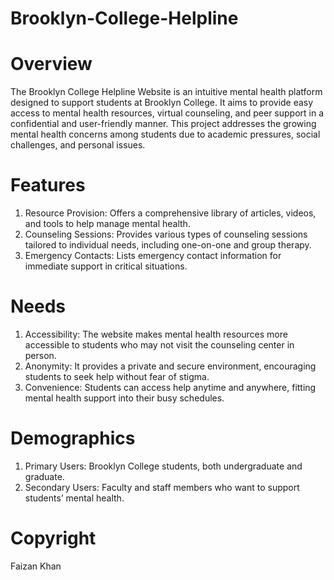 # Brooklyn-College-Helpline

# Overview

The Brooklyn College Helpline Website is an intuitive mental health platform designed to support students at Brooklyn College. It aims to provide easy access to mental health resources, virtual counseling, and peer support in a confidential and user-friendly manner. This project addresses the growing mental health concerns among students due to academic pressures, social challenges, and personal issues.

# Features

1. Resource Provision: Offers a comprehensive library of articles, videos, and tools to help manage mental health.
2. Counseling Sessions: Provides various types of counseling sessions tailored to individual needs, including one-on-one and group therapy.
3. Emergency Contacts: Lists emergency contact information for immediate support in critical situations.


# Needs

1.	Accessibility: The website makes mental health resources more accessible to students who may not visit the counseling center in person.
2.  Anonymity: It provides a private and secure environment, encouraging students to seek help without fear of stigma.
3. 	Convenience: Students can access help anytime and anywhere, fitting mental health support into their busy schedules.

# Demographics

1. Primary Users: Brooklyn College students, both undergraduate and graduate.
2. Secondary Users: Faculty and staff members who want to support students’ mental health.

# Copyright
Faizan Khan 
